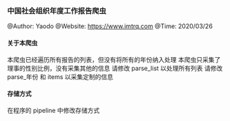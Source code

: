 ### 中国社会组织年度工作报告爬虫
@Author: Yaodo
@Website: https://www.imtrq.com
@Time: 2020/03/26

#### 关于本爬虫
本爬虫已经遍历所有报告的列表，但没有将所有的年份纳入处理
本爬虫只采集了理事的性别比例，没有采集其他的信息
请修改 parse_list 以处理所有列表
请修改 parse_年份 和 items 以采集定制的信息

#### 存储方式
在程序的 pipeline 中修改存储方式